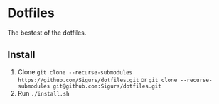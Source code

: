 # Dotfiles
The bestest of the dotfiles.

## Install

1. Clone ```git clone --recurse-submodules https://github.com/Sigurs/dotfiles.git``` or ```git clone --recurse-submodules git@github.com:Sigurs/dotfiles.git```
2. Run ```./install.sh```
